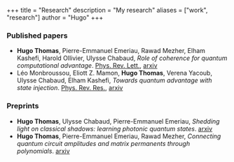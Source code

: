 +++
title = "Research"
description = "My research"
aliases = ["work", "research"]
author = "Hugo"
+++


### Published papers
- **Hugo Thomas**, Pierre-Emmanuel Emeriau, Rawad Mezher, Elham Kashefi, Harold Ollivier,
  Ulysse Chabaud, _Role of coherence for quantum computational
  advantage_.
  [Phys. Rev. Lett.](https://doi.org/10.1103/1csn-x1cx),
  [arxiv](https://arxiv.org/abs/2410.07024)
- Léo Monbroussou, Eliott Z. Mamon, **Hugo Thomas**, Verena Yacoub, Ulysse
  Chabaud, Elham Kashefi, _Towards quantum advantage with state injection_.
  [Phys. Rev. Res.](https://doi.org/10.1103/PhysRevResearch.7.033051),
  [arxiv](https://arxiv.org/abs/2410.01572)


### Preprints

- **Hugo Thomas**, Ulysse Chabaud, Pierre-Emmanuel Emeriau, _Shedding light on
  classical shadows: learning photonic quantum states_.
  [arxiv](https://doi.org/10.48550/arXiv.2510.07240)
- **Hugo Thomas**, Pierre-Emmanuel Emeriau, Rawad Mezher, _Connecting quantum
  circuit amplitudes and matrix permanents through polynomials_.
  [arxiv](https://arxiv.org/abs/2408.08857)
